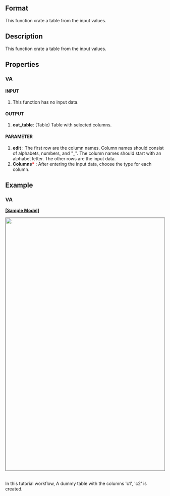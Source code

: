 ## Format
This function crate a table from the input values.

## Description
This function crate a table from the input values.


## Properties
### VA
#### INPUT
1. This function has no input data.
#### OUTPUT
1. **out_table**: (Table) Table with selected columns.
#### PARAMETER
1. **edit** : The first row are the column names. Column names should consist of alphabets, numbers, and "_". The column names should start with an alphabet letter. The other rows are the input data.
2. **Columns**<b style="color:red">*</b> : After entering the input data, choose the type for each column.




## Example
### VA

**<a href="/static/help/python/sample_model/create_table.json" download>[Sample Model]</a>**

<img src="/static/help/python/sample_model_img/create_table.PNG"  width="800px" style="border: 1px solid gray" >

<br>In this tutorial workflow, A dummy table with the columns 'c1', 'c2' is created.

